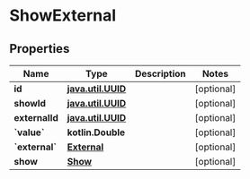 
# ShowExternal

## Properties
Name | Type | Description | Notes
------------ | ------------- | ------------- | -------------
**id** | [**java.util.UUID**](java.util.UUID.md) |  |  [optional]
**showId** | [**java.util.UUID**](java.util.UUID.md) |  |  [optional]
**externalId** | [**java.util.UUID**](java.util.UUID.md) |  |  [optional]
**&#x60;value&#x60;** | **kotlin.Double** |  |  [optional]
**&#x60;external&#x60;** | [**External**](External.md) |  |  [optional]
**show** | [**Show**](Show.md) |  |  [optional]



